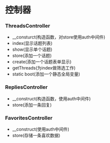 # 控制器
### ThreadsController
* __consturct(构造函数，对store使用auth中间件)
* index(显示话题列表)
* show(显示单个话题)
* store(添加一个话题)
* create(添加一个话题表单显示)
* getThreads(为index做筛选工作)
* static boot(添加一个静态全局变量)

### RepliesController
* __construct(构造函数，使用auth中间件)
* store(添加一条回复)

### FavoritesController
* __construct(使用auth中间件)
* store(存储一条喜欢数据)


